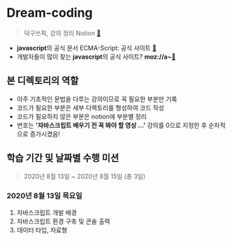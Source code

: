 # Dream-coding
> 덕구쓰픽, 강의 정리 Notion [👻](https://www.notion.so/javascript-7eacf39d2aac4c3bbae9a614ab639044)
* <b>javascript</b>의 공식 문서 ECMA-Script: 공식 사이트 [👻](http://ecma-international.org/)
* 개발자들이 많이 찾는 <b>javascript</b>의 공식 사이트? <b>moz://a~</b>[👻](https://developer.mozilla.org/ko/)
## 본 디렉토리의 역할
* 아주 기초적인 문법을 다루는 강의이므로 꼭 필요한 부분만 기록
* 코드가 필요한 부분은 세부 디렉토리를 형성하여 코드 작성
* 코드가 필요하지 않은 부분은 notion에 부분별 정리
* 번호는 <b>'자바스크립트 배우기 전 꼭 봐야 할 영상 …'</b> 강의를 0으로 지정한 후 순차적으로 증가시켰음!
## 학습 기간 및 날짜별 수행 미션
> 2020년 8월 13일 ~ 2020년 8월 15일 (총 3일)
### 2020년 8월 13일 목요일
1. 자바스크립트 개발 배경
2. 자바스크립트 환경 구축 및 콘솔 출력
3. 데이터 타입, 자료형